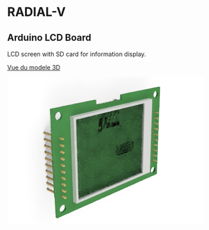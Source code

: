 # RADIAL-V

## Arduino LCD Board

LCD screen with SD card for information display.

[Vue du modele 3D](Arduino_LCD_Board.stl)

![Arduino_LCD_Board](Arduino_LCD_Board.png)